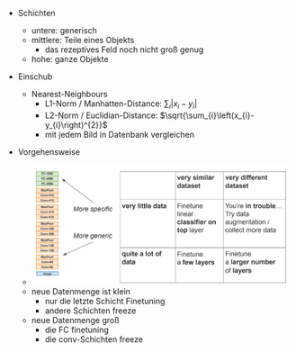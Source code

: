 - Schichten 
	- untere: generisch 
	- mittlere: Teile eines Objekts 
		- das rezeptives Feld noch nicht groß genug 
	- hohe: ganze Objekte 

- Einschub 
	- Nearest-Neighbours 
		- L1-Norm / Manhatten-Distance: $\sum_{i}\left|x_{i}-y_{i}\right|$ 
		- L2-Norm / Euclidian-Distance: $\sqrt{\sum_{i}\left(x_{i}-y_{i}\right)^{2}}$ 
		- mit jedem Bild in Datenbank vergleichen 

- Vorgehensweise 
	- <img src="https://github.com/ICH-BIN-HXM/images_Softwarearchitekturen/blob/main/Snipaste_2023-12-02_16-34-44.png?raw=" width="600" /> 
	- neue Datenmenge ist klein 
		- nur die letzte Schicht Finetuning 
		- andere Schichten freeze 
	- neue Datenmenge groß 
		- die FC finetuning 
		- die conv-Schichten freeze 

